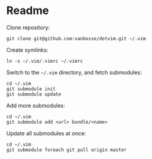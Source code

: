# Readme

Clone repository:

	git clone git@github.com:vanbosse/dotvim.git ~/.vim

Create symlinks:

	ln -s ~/.vim/.vimrc ~/.vimrc

Switch to the `~/.vim` directory, and fetch submodules:

	cd ~/.vim
	git submodule init
	git submodule update

Add more submodules:

	cd ~/.vim
	git submodule add <url> bundle/<name>

Update all submodules at once:

	cd ~/.vim
	git submodule foreach git pull origin master
